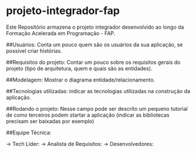 # projeto-integrador-fap
Este Repositório armazena o projeto integrador desenvolvido ao longo da Formação Acelerada em Programação - FAP.

##Usuários: Conta um pouco quem são os usuários da sua aplicação, se possível criar histórias.

##Requisitos do projeto: Contar um pouco sobre os requisitos gerais do projeto (tipo de arquitetura, quem e quais são as entidades).

##Modelagem: Mostrar o diagrama entidade/relacionamento.

##Tecnologias utilizadas: indicar as tecnologias utilizadas na construção da aplicação.

##Rodando o projeto: Nesse campo pode ser descrito um pequeno tutorial de como terceiros podem startar a aplicação (indicar as bibliotecas precisam ser baixadas por exemplo)

##Equipe Técnica:

-> Tech Lider:
-> Analista de Requisitos:
-> Desenvolvedores:
